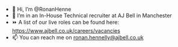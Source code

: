- 👋 Hi, I’m @RonanHenne
- 👀 I’m in an In-House Technical recruiter at AJ Bell in Manchester
- ⏩ A list of our live roles can be found here: https://www.ajbell.co.uk/careers/vacancies
- 📫 You can reach me on ronan.hennelly@ajbell.co.uk

<!---
RonanHenne/RonanHenne is a ✨ special ✨ repository because its `README.md` (this file) appears on your GitHub profile.
You can click the Preview link to take a look at your changes.
--->
